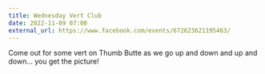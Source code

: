 ```yaml
---
title: Wednesday Vert Club
date: 2022-11-09 07:00
external_url: https://www.facebook.com/events/672623621195463/
---
```

Come out for some vert on Thumb Butte as we go up and down and up and down… you get the picture!<br>
  <br>
  
